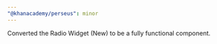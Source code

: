 ```yaml
---
"@khanacademy/perseus": minor
---
```


Converted the Radio Widget (New) to be a fully functional component.
